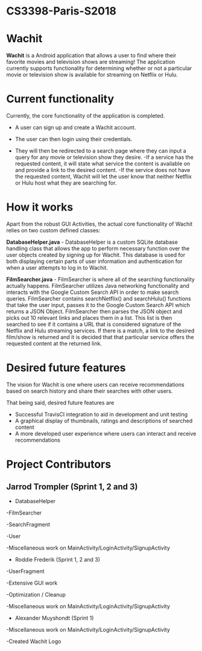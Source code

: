 # CS3398-Paris-S2018

# Wachit

**Wachit** is a Android application that allows a user to find where their favorite movies and television shows are streaming! The application currently supports functionality for determining whether or not a particular movie or television show is available for streaming on Netflix or Hulu.

# Current functionality
Currently, the core functionality of the application is completed. 
- A user can sign up and create a Wachit account. 
 
- The user can then login using their credentials. 

- They will then be redirected to a search page where they can input a query for any movie or television show they desire. 
-If a service has the requested content, it will state what service the content is available on and provide a link to the desired content. 
-If the service does not have the requested content, Wachit will let the user know that neither Netflix or Hulu host what they are searching for.

# How it works

Apart from the robust GUI Activities, the actual core functionality of Wachit relies on two custom defined classes:

**DatabaseHelper.java** - DatabaseHelper is a custom SQLite database handling class that allows the app to perform necessary function over the user objects created by signing up for Wachit. This database is used for both displaying certain parts of user information and authentication for when a user attempts to log in to Wachit.

**FilmSearcher.java** - FilmSearcher is where all of the searching functionality actually happens. FilmSearcher utilizes Java networking functionality and interacts with the Google Custom Search API in order to make search queries. FilmSearcher contains searchNetflix() and searchHulu() functions that take the user input, passes it to the Google Custom Search API which returns a JSON Object. FilmSearcher then parses the JSON object and picks out 10 relevant links and places them in a list. This list is then searched to see if it contains a URL that is considered signature of the Netflix and Hulu streaming services. If there is a match, a link to the desired film/show is returned and it is decided that that particular service offers the requested content at the returned link.

# Desired future features
The vision for Wachit is one where users can receive recommendations based on search history and share their searches with other users.

That being said, desired future features are

- Successful TravisCI integration to aid in development and unit testing
- A graphical display of thumbnails, ratings and descriptions of searched content
- A more developed user experience where users can interact and receive recommendations

# Project Contributors
Jarrod Trompler (Sprint 1, 2 and 3)
-
- DatabaseHelper

-FilmSearcher

-SearchFragment

-User

-Miscellaneous work on MainActivity/LoginActivity/SignupActivity
 
 
- Roddie Frederik (Sprint 1, 2 and 3)

-UserFragment

-Extensive GUI work

-Optimization / Cleanup

-Miscellaneous work on MainActivity/LoginActivity/SignupActivity
 
 
- Alexander Muyshondt (Sprint 1)

-Miscellaneous work on MainActivity/LoginActivity/SignupActivity

-Created Wachit Logo
